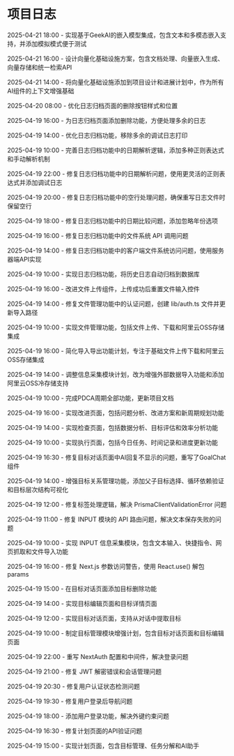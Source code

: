# 项目日志

2025-04-21 18:00 - 实现基于GeekAI的嵌入模型集成，包含文本和多模态嵌入支持，并添加模拟模式便于测试

2025-04-21 16:00 - 设计向量化基础设施方案，包含文档处理、向量嵌入生成、向量存储和统一检索API

2025-04-21 14:00 - 将向量化基础设施添加到项目设计和进展计划中，作为所有AI组件的上下文增强基础

2025-04-20 08:00 - 优化日志归档页面的删除按钮样式和位置

2025-04-19 16:00 - 为日志归档页面添加删除功能，方便处理多余的日志

2025-04-19 14:00 - 优化日志归档功能，移除多余的调试日志打印

2025-04-19 10:00 - 完善日志归档功能中的日期解析逻辑，添加多种正则表达式和手动解析机制

2025-04-19 22:00 - 修复日志归档功能中的日期解析问题，使用更灵活的正则表达式并添加调试日志

2025-04-19 20:00 - 修复日志归档功能中的空行处理问题，确保重写日志文件时保留空行

2025-04-19 18:00 - 修复日志归档功能中的日期比较问题，添加忽略年份选项

2025-04-19 16:00 - 修复日志归档功能中的文件系统 API 调用问题

2025-04-19 14:00 - 修复日志归档功能中的客户端文件系统访问问题，使用服务器端API实现

2025-04-19 10:00 - 实现日志归档功能，将历史日志自动归档到数据库

2025-04-19 16:00 - 改进文件上传组件，上传成功后重置文件输入控件

2025-04-19 14:00 - 修复文件管理功能中的认证问题，创建 lib/auth.ts 文件并更新导入路径

2025-04-19 10:00 - 实现文件管理功能，包括文件上传、下载和阿里云OSS存储集成

2025-04-19 16:00 - 简化导入导出功能计划，专注于基础文件上传下载和阿里云OSS存储集成

2025-04-19 14:00 - 调整信息采集模块计划，改为增强外部数据导入功能和添加阿里云OSS冷存储支持

2025-04-19 10:00 - 完成PDCA周期全部功能，更新项目文档

2025-04-19 16:00 - 实现改进页面，包括问题分析、改进方案和新周期规划功能

2025-04-19 14:00 - 实现检查页面，包括数据分析、目标评估和效率分析功能

2025-04-19 10:00 - 实现执行页面，包括今日任务、时间记录和进度更新功能

2025-04-19 16:30 - 修复目标对话页面中AI回复不显示的问题，重写了GoalChat组件

2025-04-19 14:00 - 增强目标关系管理功能，添加父子目标选择、循环依赖验证和目标层次结构可视化

2025-04-19 12:00 - 修复标签处理逻辑，解决 PrismaClientValidationError 问题

2025-04-19 11:00 - 修复 INPUT 模块的 API 路由问题，解决文本保存失败的问题

2025-04-19 10:00 - 实现 INPUT 信息采集模块，包含文本输入、快捷指令、网页抓取和文件导入功能

2025-04-19 16:00 - 修复 Next.js 参数访问警告，使用 React.use() 解包 params

2025-04-19 15:00 - 在目标对话页面添加目标删除功能

2025-04-19 14:00 - 实现目标编辑页面和目标详情页面

2025-04-19 12:00 - 实现目标对话页面，支持从对话中提取目标

2025-04-19 10:00 - 制定目标管理模块增强计划，包含目标对话页面和目标编辑页面

2025-04-19 22:00 - 重写 NextAuth 配置和中间件，解决登录问题

2025-04-19 21:00 - 修复 JWT 解密错误和会话管理问题

2025-04-19 20:30 - 修复用户认证状态检测问题

2025-04-19 19:30 - 修复用户登录后导航问题

2025-04-19 18:00 - 添加用户登录功能，解决外键约束问题

2025-04-19 16:30 - 修复计划页面的API验证问题

2025-04-19 15:00 - 实现计划页面，包含目标管理、任务分解和AI助手